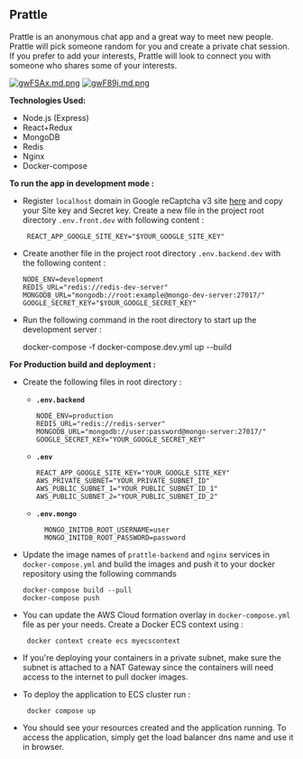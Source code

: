 ## Prattle

Prattle is an anonymous chat app and a great way to meet new people. Prattle will pick someone random for you and create a private chat session. If you prefer to add your interests, Prattle will look to connect you with someone who shares some of your interests.

[![gwFSAx.md.png](https://iili.io/gwFSAx.md.png)](https://freeimage.host/i/gwFSAx)
[![gwF89j.md.png](https://iili.io/gwF89j.md.png)](https://freeimage.host/i/gwF89j)

**Technologies Used:**

- Node.js (Express)
- React+Redux
- MongoDB
- Redis
- Nginx
- Docker-compose

**To run the app in development mode :**

- Register `localhost` domain in Google reCaptcha v3  site [here](https://www.google.com/recaptcha/admin/create) and copy your Site key and Secret key. Create a new file in the project root directory `.env.front.dev`  with following content :

       REACT_APP_GOOGLE_SITE_KEY="$YOUR_GOOGLE_SITE_KEY"

- Create another file  in the project root directory  `.env.backend.dev` with the following content :

      NODE_ENV=development  
      REDIS_URL="redis://redis-dev-server"  
      MONGODB_URL="mongodb://root:example@mongo-dev-server:27017/"  
      GOOGLE_SECRET_KEY="$YOUR_GOOGLE_SECRET_KEY"

- Run the following command in the root directory to start up the development server :

  	docker-compose -f docker-compose.dev.yml up --build

**For Production build and deployment :**

- Create the following files in root directory :

    - **`.env.backend`**

          NODE_ENV=production  
          REDIS_URL="redis://redis-server"  
          MONGODB_URL="mongodb://user:password@mongo-server:27017/"  
          GOOGLE_SECRET_KEY="YOUR_GOOGLE_SECRET_KEY"

    - **`.env`**

          REACT_APP_GOOGLE_SITE_KEY="YOUR_GOOGLE_SITE_KEY"  
          AWS_PRIVATE_SUBNET="YOUR_PRIVATE_SUBNET_ID"  
          AWS_PUBLIC_SUBNET_1="YOUR_PUBLIC_SUBNET_ID_1"  
          AWS_PUBLIC_SUBNET_2="YOUR_PUBLIC_SUBNET_ID_2"

    - **`.env.mongo`**

            MONGO_INITDB_ROOT_USERNAME=user
            MONGO_INITDB_ROOT_PASSWORD=password

- Update the image names of `prattle-backend` and `nginx` services in `docker-compose.yml` and build the images and push it to your docker repository using the following commands

      docker-compose build --pull
      docker-compose push

- You can update the AWS Cloud formation overlay in `docker-compose.yml` file as per your needs. Create a Docker ECS context using :

       docker context create ecs myecscontext

- If you're deploying your containers in a private subnet, make sure the subnet is attached to a NAT Gateway since the containers will need access to the internet to pull docker images.
- To deploy the application to ECS cluster run :

       docker compose up

- You should see your resources created and the application running. To access the application, simply get the load balancer dns name and use it in browser.